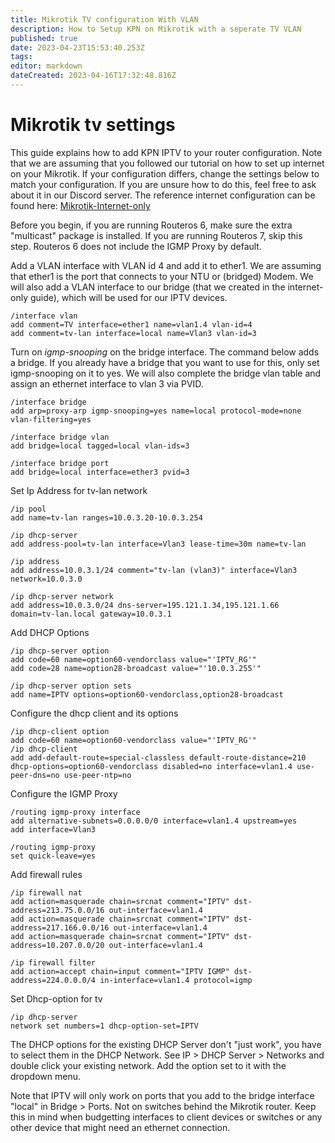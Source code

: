 ```yaml
---
title: Mikrotik TV configuration With VLAN
description: How to Setup KPN on Mikrotik with a seperate TV VLAN
published: true
date: 2023-04-23T15:53:40.253Z
tags: 
editor: markdown
dateCreated: 2023-04-16T17:32:48.816Z
---
```


# Mikrotik tv settings

This guide explains how to add KPN IPTV to your router configuration. Note that we are assuming that you followed our tutorial on how to set up internet on your Mikrotik. If your configuration differs, change the settings below to match your configuration. If you are unsure how to do this, feel free to ask about it in our Discord server. The reference internet configuration can be found here: [Mikrotik-Internet-only](/guides/mikrotik/kpn/Mikrotik-Internet-only.md)

Before you begin, if you are running Routeros 6, make sure the extra "multicast" package is installed. If you are running Routeros 7, skip this step. Routeros 6 does not include the IGMP Proxy by default.

Add a VLAN interface with VLAN id 4 and add it to ether1. We are assuming that ether1 is the port that connects to your NTU or (bridged) Modem. We will also add a VLAN interface to our bridge (that we created in the internet-only guide), which will be used for our IPTV devices. 
```
/interface vlan
add comment=TV interface=ether1 name=vlan1.4 vlan-id=4
add comment=tv-lan interface=local name=Vlan3 vlan-id=3
```

Turn on *igmp-snooping* on the bridge interface. The command below adds a bridge. If you already have a bridge that you want to use for this, only set igmp-snooping on it to yes. We will also complete the bridge vlan table and assign an ethernet interface to vlan 3 via PVID. 
```
/interface bridge
add arp=proxy-arp igmp-snooping=yes name=local protocol-mode=none vlan-filtering=yes

/interface bridge vlan
add bridge=local tagged=local vlan-ids=3

/interface bridge port
add bridge=local interface=ether3 pvid=3
```

Set Ip Address for tv-lan network
```
/ip pool
add name=tv-lan ranges=10.0.3.20-10.0.3.254

/ip dhcp-server
add address-pool=tv-lan interface=Vlan3 lease-time=30m name=tv-lan

/ip address
add address=10.0.3.1/24 comment="tv-lan (vlan3)" interface=Vlan3 network=10.0.3.0

/ip dhcp-server network
add address=10.0.3.0/24 dns-server=195.121.1.34,195.121.1.66 domain=tv-lan.local gateway=10.0.3.1
```

Add DHCP Options
```
/ip dhcp-server option
add code=60 name=option60-vendorclass value="'IPTV_RG'"
add code=28 name=option28-broadcast value="'10.0.3.255'"

/ip dhcp-server option sets
add name=IPTV options=option60-vendorclass,option28-broadcast
```

Configure the dhcp client and its options
```
/ip dhcp-client option
add code=60 name=option60-vendorclass value="'IPTV_RG'"
/ip dhcp-client
add add-default-route=special-classless default-route-distance=210 dhcp-options=option60-vendorclass disabled=no interface=vlan1.4 use-peer-dns=no use-peer-ntp=no
```

Configure the IGMP Proxy
```
/routing igmp-proxy interface
add alternative-subnets=0.0.0.0/0 interface=vlan1.4 upstream=yes
add interface=Vlan3

/routing igmp-proxy
set quick-leave=yes
```

Add firewall rules
```
/ip firewall nat
add action=masquerade chain=srcnat comment="IPTV" dst-address=213.75.0.0/16 out-interface=vlan1.4
add action=masquerade chain=srcnat comment="IPTV" dst-address=217.166.0.0/16 out-interface=vlan1.4
add action=masquerade chain=srcnat comment="IPTV" dst-address=10.207.0.0/20 out-interface=vlan1.4

/ip firewall filter
add action=accept chain=input comment="IPTV IGMP" dst-address=224.0.0.0/4 in-interface=vlan1.4 protocol=igmp
```

Set Dhcp-option for tv
```
/ip dhcp-server 
network set numbers=1 dhcp-option-set=IPTV
```

The DHCP options for the existing DHCP Server don't "just work", you have to select them in the DHCP Network. See IP > DHCP Server > Networks and double click your existing network. Add the option set to it with the dropdown menu.

Note that IPTV will only work on ports that you add to the bridge interface "local" in Bridge > Ports. Not on switches behind the Mikrotik router. Keep this in mind when budgetting interfaces to client devices or switches or any other device that might need an ethernet connection. 